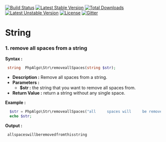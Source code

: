 [![Build Status](https://travis-ci.org/AMarwen/PhpAlgo.svg?branch=master)](https://travis-ci.org/AMarwen/PhpAlgo)
[![Latest Stable Version](https://poser.pugx.org/phpalgo/phpalgo/v/stable)](https://packagist.org/packages/phpalgo/phpalgo) [![Total Downloads](https://poser.pugx.org/phpalgo/phpalgo/downloads)](https://packagist.org/packages/phpalgo/phpalgo) [![Latest Unstable Version](https://poser.pugx.org/phpalgo/phpalgo/v/unstable)](https://packagist.org/packages/phpalgo/phpalgo) [![License](https://poser.pugx.org/phpalgo/phpalgo/license)](https://packagist.org/packages/phpalgo/phpalgo)
[![Gitter](https://badges.gitter.im/Join%20Chat.svg)](https://gitter.im/AMarwen/PhpAlgo?utm_source=badge&utm_medium=badge&utm_campaign=pr-badge)
# String
### 1. remove all spaces from a string
**Syntax :**
 ```php
  string  PhpAlgo\Str\removeallSpaces(string $str);
 ```
   - **Description :** Remove all spaces from a string.
   - **Parameters :**
     - **$str :** the string that you want to remove all spaces from.
   - **Return Value :** return a string without any single space.

**Example :**
 ```php
   $str = PhpAlgo\Str\removeallSpaces("all     spaces will     be removed    from this       string") ;
   echo $str;
 ```
 **Output :**
```
 allspaceswillberemovedfromthisstring
```

